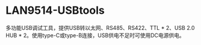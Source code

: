 # LAN9514-USBtools
多功能USB调试工具，提供USB转以太网、RS485、RS422、TTL * 2、USB 2.0 HUB * 2。使用type-C或type-B连接，USB供电不足时可使用DC电源供电。
